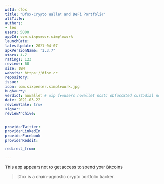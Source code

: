 ```yaml
---
wsId: dfox
title: "Dfox-Crypto Wallet and DeFi Portfolio"
altTitle: 
authors:
- leo
users: 5000
appId: com.sixpencer.simplework
launchDate: 
latestUpdate: 2021-04-07
apkVersionName: "1.3.7"
stars: 4.7
ratings: 123
reviews: 60
size: 18M
website: https://dfox.cc
repository: 
issue: 
icon: com.sixpencer.simplework.jpg
bugbounty: 
verdict: nowallet # wip fewusers nowallet nobtc obfuscated custodial nosource nonverifiable reproducible bounty defunct
date: 2021-03-22
reviewStale: true
signer: 
reviewArchive:


providerTwitter: 
providerLinkedIn: 
providerFacebook: 
providerReddit: 

redirect_from:

---
```



This app appears not to get access to spend your Bitcoins:

> Dfox is a chain-agnostic crypto portfolio tracker.
